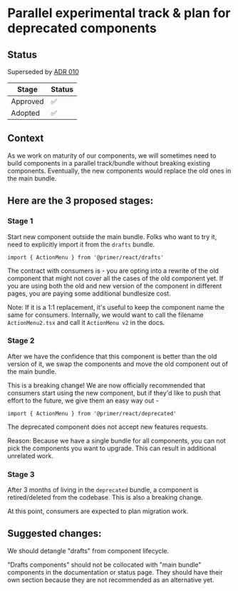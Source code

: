 # Parallel experimental track & plan for deprecated components

## Status

Superseded by [ADR 010](./adr-010-drafts-are-experimental.md)

| Stage    | Status |
| -------- | ------ |
| Approved | ✅     |
| Adopted  | ✅     |

## Context

As we work on maturity of our components, we will sometimes need to build components in a parallel track/bundle without breaking existing components. Eventually, the new components would replace the old ones in the main bundle.

## Here are the 3 proposed stages:

### Stage 1

Start new component outside the main bundle. Folks who want to try it, need to explicitly import it from the `drafts` bundle.

`import { ActionMenu } from '@primer/react/drafts'`

The contract with consumers is - you are opting into a rewrite of the old component that might not cover all the cases of the old component yet. If you are using both the old and new version of the component in different pages, you are paying some additional bundlesize cost.

Note: If it is a 1:1 replacement, it's useful to keep the component name the same for consumers. Internally, we would want to call the filename `ActionMenu2.tsx` and call it `ActionMenu v2` in the docs.

### Stage 2

After we have the confidence that this component is better than the old version of it, we swap the components and move the old component out of the main bundle.

This is a breaking change! We are now officially recommended that consumers start using the new component, but if they'd like to push that effort to the future, we give them an easy way out -

`import { ActionMenu } from '@primer/react/deprecated'`

The deprecated component does not accept new features requests.

Reason: Because we have a single bundle for all components, you can not pick the components you want to upgrade. This can result in additional unrelated work.

### Stage 3

After 3 months of living in the `deprecated` bundle, a component is retired/deleted from the codebase. This is also a breaking change.

At this point, consumers are expected to plan migration work.

## Suggested changes:

We should detangle "drafts" from component lifecycle.

"Drafts components" should not be collocated with "main bundle" components in the documentation or status page. They should have their own section because they are not recommended as an alternative yet.
